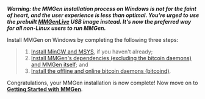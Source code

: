***Warning: the MMGen installation process on Windows is not for the faint of
heart, and the user experience is less than optimal.  You're urged to use the
prebuilt [MMGenLive][00] USB image instead.  It's now the preferred way for all
non-Linux users to run MMGen.***

Install MMGen on Windows by completing the following three steps:

> 1. [Install MinGW and MSYS][01], if you haven't already;
> 2. [Install MMGen's dependencies (excluding the bitcoin daemons) and
>    MMGen itself][02]; and
> 3. [Install the offline and online bitcoin daemons (bitcoind)][07].

Congratulations, your MMGen installation is now complete!  Now move on to
[**Getting Started with MMGen**][08].

[01]: Install-MinGW-and-MSYS-on-Microsoft-Windows
[02]: Install-MMGen-and-Its-Dependencies-on-Microsoft-Windows
[07]: Install-Bitcoind
[08]: Getting-Started-with-MMGen
[00]: https://github.com/mmgen/MMGenLive
